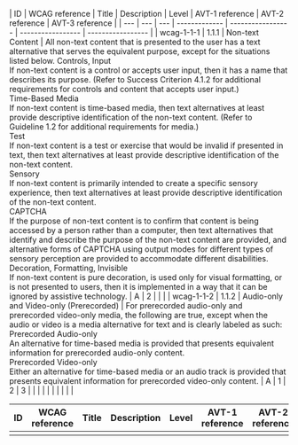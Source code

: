 | ID 	| WCAG reference 	| Title 	| Description 	| Level 	| AVT-1 reference 	| AVT-2 reference 	| AVT-3 reference 	|
| --- | --- | --- | ------------- | ----------------- | ----------------- | ----------------- |
| wcag-1-1-1 | 1.1.1 | Non-text Content | All non-text content that is presented to the user has a text alternative that serves the equivalent purpose, except for the situations listed below. Controls, Input<br>If non-text content is a control or accepts user input, then it has a name that describes its purpose. (Refer to Success Criterion 4.1.2 for additional requirements for controls and content that accepts user input.)<br>Time-Based Media<br>If non-text content is time-based media, then text alternatives at least provide descriptive identification of the non-text content. (Refer to Guideline 1.2 for additional requirements for media.)<br>Test<br>If non-text content is a test or exercise that would be invalid if presented in text, then text alternatives at least provide descriptive identification of the non-text content.<br>Sensory<br>If non-text content is primarily intended to create a specific sensory experience, then text alternatives at least provide descriptive identification of the non-text content.<br>CAPTCHA<br>If the purpose of non-text content is to confirm that content is being accessed by a person rather than a computer, then text alternatives that identify and describe the purpose of the non-text content are provided, and alternative forms of CAPTCHA using output modes for different types of sensory perception are provided to accommodate different disabilities.<br />Decoration, Formatting, Invisible<br />If non-text content is pure decoration, is used only for visual formatting, or is not presented to users, then it is implemented in a way that it can be ignored by assistive technology. | A | 2 | |  |
| wcag-1-1-2 | 1.1.2 | Audio-only and Video-only (Prerecorded) | For prerecorded audio-only and prerecorded video-only media, the following are true, except when the audio or video is a media alternative for text and is clearly labeled as such:<br />
Prerecorded Audio-only<br />An alternative for time-based media is provided that presents equivalent information for prerecorded audio-only content.<br />Prerecorded Video-only<br />Either an alternative for time-based media or an audio track is provided that presents equivalent information for prerecorded video-only content. | A | 1 | 2 | 3 |
| <!--ID--> | <!--WCAG reference--> | <!--Title--> | <!--Description--> | <!--Level--> | <!--AVT-1 reference--> | <!--AVT-2 reference--> | <!--AVT-3 reference--> |

| ID | WCAG reference | Title | Description | Level | AVT-1 reference | AVT-2 reference | AVT-3 reference |
|---|---|---|---|---|---|---|---|
| <!--ID--> | <!--WCAG reference--> | <!--Title--> | <!--Description--> | <!--Level--> | <!--AVT-1 reference--> | <!--AVT-2 reference--> | <!--AVT-3 reference--> |
